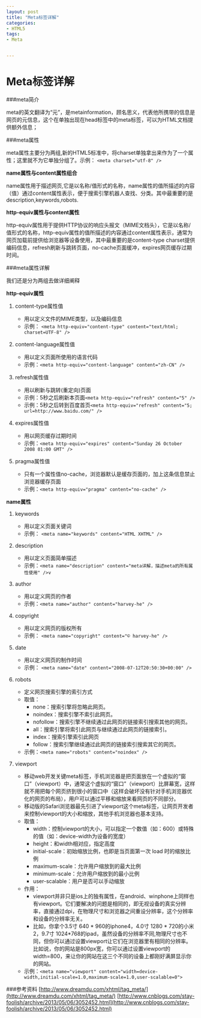 ```yaml
---
layout: post
title: "Meta标签详解"
categories:
- HTML5
tags:
- Meta


---
```

   
Meta标签详解
====================

###meta简介

meta的英文翻译为“元”，是metainformation，顾名思义，代表他所携带的信息是网页的元信息，这个在单独出现在head标签中的meta标签，可以为HTML文档提供额外信息；

###meta属性

meta属性主要分为两组,新的HTML5标准中，将charset单独拿出来作为了一个属性；这里就不为它单独分组了。示例： `<meta charset="utf-8" />`

**name属性与content属性组合**

name属性用于描述网页,它是以名称/值形式的名称，name属性的值所描述的内容（值）通过content属性表示，便于搜索引擎机器人查找、分类。其中最重要的是description,keywords,robots.
     
**http-equiv属性与content属性**

http-equiv属性用于提供HTTP协议的响应头报文（MIME文档头），它是以名称/值形式的名称，http-equiv属性的值所描述的内容通过content属性表示，通常为网页加载前提供给浏览器等设备使用，其中最重要的是content-type charset提供编码信息，refresh刷新与跳转页面，no-cache页面缓冲，expires网页缓存过期时间。
     
###meta属性详解

我们还是分为两组去做详细阐释
    
**http-equiv属性**   
     
1. content-type属性值
	* 用以定义文件的MIME类型，以及编码信息
	* 示例： ```<meta http-equiv="content-type" content="text/html; charset=UTF-8" />```
        
2. content-language属性值
	* 用以定义页面所使用的语言代码
	* 示例：```<meta http-equiv="content-language" content="zh-CN" />```

3. refresh属性值
	* 用以刷新与跳转(重定向)页面
	* 示例：5秒之后刷新本页面```<meta http-equiv="refresh" content="5" />```
	* 示例：5秒之后转到百度首页```<meta http-equiv="refresh" content="5; url=http://www.baidu.com/" />```
     
4. expires属性值
	* 用以网页缓存过期时间
	* 示例：```<meta http-equiv="expires" content="Sunday 26 October 2008 01:00 GMT" />```
     
5. pragma属性值
	* 只有一个属性值no-cache，浏览器默认是缓存页面的，加上这条信息禁止浏览器缓存页面
	* 示例：```<meta http-equiv="pragma" content="no-cache" />```
     
**name属性** 
     
1. keywords
	* 用以定义页面关键词
	* 示例： ```<meta name="keywords" content="HTML XHTML" />```

2. description
	* 用以定义页面简单描述
	* 示例：```<meta name="description" content="meta详解，描述meta的所有属性使用" />v```
     
3. author
	* 用以定义网页的作者
	* 示例：```<meta name="author" content="harvey-he" />```
     
4. copyright
	* 用以定义网页的版权所有
	* 示例： ```<meta name="copyright" content="© harvey-he" />```

5. date
	* 用以定义网页的制作时间
	* 示例： ```<meta name="date" content="2008-07-12T20:50:30+00:00" />```
     
6. robots
	* 定义网页搜索引擎的索引方式
	* 取值：
		* none：搜索引擎将忽略此网页。
		* noindex：搜索引擎不索引此网页。
		* nofollow：搜索引擎不继续通过此网页的链接索引搜索其他的网页。
		* all：搜索引擎将索引此网页与继续通过此网页的链接索引。
		* index：搜索引擎索引此网页
		* follow：搜索引擎继续通过此网页的链接索引搜索其它的网页。
	* 示例：```<meta name="robots" content="noindex" />```
     
7. viewport
	* 移动web开发关键meta标签，手机浏览器是把页面放在一个虚拟的“窗口”（viewport）中，通常这个虚拟的“窗口”（viewport）比屏幕宽，这样就不用把每个网页挤到很小的窗口中（这样会破坏没有针对手机浏览器优化的网页的布局），用户可以通过平移和缩放来看网页的不同部分。
	* 移动版的Safari浏览器最先引进了viewport这个meta标签，让网页开发者来控制viewport的大小和缩放，其他手机浏览器也基本支持。
	* 取值：
		* width：控制viewport的大小，可以指定一个数值（如：600）或特殊的值（如：device-width为设备的宽度）
		* height：和width相对应，指定高度
		* initial-scale：初始缩放比例，也即是当页面第一次 load 时的缩放比例
		* maximum-scale：允许用户缩放到的最大比例
		* minimum-scale：允许用户缩放到的最小比例
		* user-scalable：用户是否可以手动缩放
	* 作用：
		* viewport并非只是ios上的独有属性，在android、winphone上同样也有viewport。它们要解决的问题是相同的，即无视设备的真实分辨率，直接通过dpi，在物理尺寸和浏览器之间重设分辨率，这个分辨率和设备的分辨率无关。
		* 比如，你拿个3.5寸 640 * 960的iphone4，4.0寸 1280 * 720的小米2，9.7寸 1024*768的ipad，虽然设备的分辨率不同,物理尺寸也不同，但你可以通过设置viewport让它们在浏览器里有相同的分辨率。比如说，你的网站是800px宽，你可以通过设置viewport的width=800，来让你的网站在这三个不同的设备上都刚好满屏显示你的网站。
	* 示例：```<meta name="viewport" content="width=device-width,initial-scale=1.0,maximum-scale=1.0,user-scalable=0">```

###参考资料
[http://www.dreamdu.com/xhtml/tag_meta/](http://www.dreamdu.com/xhtml/tag_meta/)
[http://www.cnblogs.com/stay-foolish/archive/2013/05/06/3052452.html](http://www.cnblogs.com/stay-foolish/archive/2013/05/06/3052452.html)

     
    

